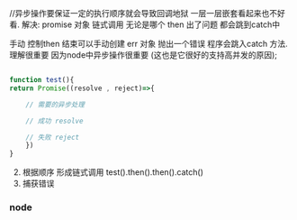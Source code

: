 //异步操作要保证一定的执行顺序就会导致回调地狱 一层一层嵌套看起来也不好看.
解决:
promise 对象 链式调用
无论是哪个 then 出了问题 都会跳到catch中

手动 控制then 结束可以手动创建 err 对象  抛出一个错误 程序会跳入catch 方法.
理解很重要 因为node中异步操作很重要 (这也是它很好的支持高并发的原因);

```javascript 

function test(){
return Promise((resolve , reject)=>{

    // 需要的异步处理

    // 成功 resolve 

    // 失败 reject
    })
}
```
2. 根据顺序 形成链式调用
    test().then().then().catch() 
3. 捕获错误


### node 
